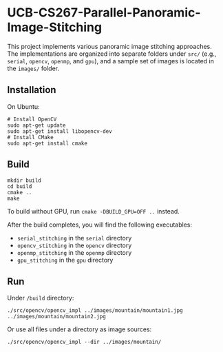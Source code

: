 # UCB-CS267-Parallel-Panoramic-Image-Stitching


This project implements various panoramic image stitching approaches. The implementations are organized into separate folders under `src/` (e.g., `serial`, `opencv`, `openmp`, and `gpu`), and a sample set of images is located in the `images/` folder.

## Installation

On Ubuntu:

```
# Install OpenCV
sudo apt-get update
sudo apt-get install libopencv-dev
# Install CMake
sudo apt-get install cmake
```


## Build

```
mkdir build
cd build
cmake ..
make
```

To build without GPU, run `cmake -DBUILD_GPU=OFF ..` instead.

After the build completes, you will find the following executables:

- `serial_stitching` in the `serial` directory
- `opencv_stitching` in the `opencv` directory
- `openmp_stitching` in the `openmp` directory
- `gpu_stitching` in the `gpu` directory

## Run

Under `/build` directory:

```
./src/opencv/opencv_impl ../images/mountain/mountain1.jpg ../images/mountain/mountain2.jpg
```

Or use all files under a directory as image sources:

```
./src/opencv/opencv_impl --dir ../images/mountain/
```